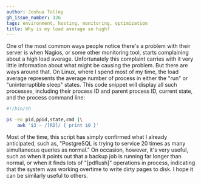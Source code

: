 ```yaml
---
author: Joshua Tolley
gh_issue_number: 326
tags: environment, hosting, monitoring, optimization
title: Why is my load average so high?
---
```




One of the most common ways people notice there's a problem with their server is when Nagios, or some other monitoring tool, starts complaining about a high load average. Unfortunately this complaint carries with it very little information about what might be causing the problem. But there are ways around that. On Linux, where I spend most of my time, the load average represents the average number of process in either the "run" or "uninterruptible sleep" states. This code snippet will display all such processes, including their process ID and parent process ID, current state, and the process command line:

```bash
#!/bin/sh

ps -eo pid,ppid,state,cmd |\
    awk '$3 ~ /[RD]/ { print $0 }'
```

Most of the time, this script has simply confirmed what I already anticipated, such as, "PostgreSQL is trying to service 20 times as many simultaneous queries as normal." On occasion, however, it's very useful, such as when it points out that a backup job is running far longer than normal, or when it finds lots of "[pdflush]" operations in process, indicating that the system was working overtime to write dirty pages to disk.   I hope it can be similarly useful to others.


